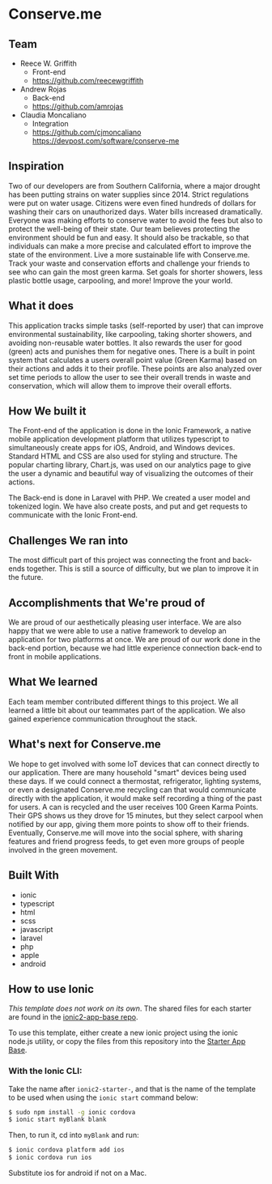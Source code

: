 # Conserve.me

## Team
- Reece W. Griffith 
  - Front-end 
  - https://github.com/reecewgriffith
- Andrew Rojas 
  - Back-end 
  - https://github.com/amrojas
- Claudia Moncaliano 
  - Integration 
  - https://github.com/cjmoncaliano
https://devpost.com/software/conserve-me

## Inspiration
Two of our developers are from Southern California, where a major drought has been putting strains on water supplies since 2014. Strict regulations were put on water usage. Citizens were even fined hundreds of dollars for washing their cars on unauthorized days. Water bills increased dramatically. Everyone was making efforts to conserve water to avoid the fees but also to protect the well-being of their state. Our team believes protecting the environment should be fun and easy. It should also be trackable, so that individuals can make a more precise and calculated effort to improve the state of the environment. Live a more sustainable life with Conserve.me. Track your waste and conservation efforts and challenge your friends to see who can gain the most green karma. Set goals for shorter showers, less plastic bottle usage, carpooling, and more! Improve the your world.

## What it does
This application tracks simple tasks (self-reported by user) that can improve environmental sustainability, like carpooling, taking shorter showers, and avoiding non-reusable water bottles. It also rewards the user for good (green) acts and punishes them for negative ones. There is a built in point system that calculates a users overall point value (Green Karma) based on their actions and adds it to their profile. These points are also analyzed over set time periods to allow the user to see their overall trends in waste and conservation, which will allow them to improve their overall efforts.

## How We built it
The Front-end of the application is done in the Ionic Framework, a native mobile application development platform that utilizes typescript to simultaneously create apps for iOS, Android, and Windows devices. Standard HTML and CSS are also used for styling and structure. The popular charting library, Chart.js, was used on our analytics page to give the user a dynamic and beautiful way of visualizing the outcomes of their actions.

The Back-end is done in Laravel with PHP. We created a user model and tokenized login. We have also create posts, and put and get requests to communicate with the Ionic Front-end.

## Challenges We ran into
The most difficult part of this project was connecting the front and back-ends together. This is still a source of difficulty, but we plan to improve it in the future.

## Accomplishments that We're proud of
We are proud of our aesthetically pleasing user interface. We are also happy that we were able to use a native framework to develop an application for two platforms at once. We are proud of our work done in the back-end portion, because we had little experience connection back-end to front in mobile applications.

## What We learned
Each team member contributed different things to this project. We all learned a little bit about our teammates part of the application. We also gained experience communication throughout the stack.

## What's next for Conserve.me
We hope to get involved with some IoT devices that can connect directly to our application. There are many household "smart" devices being used these days. If we could connect a thermostat, refrigerator, lighting systems, or even a designated Conserve.me recycling can that would communicate directly with the application, it would make self recording a thing of the past for users. A can is recycled and the user receives 100 Green Karma Points. Their GPS shows us they drove for 15 minutes, but they select carpool when notified by our app, giving them more points to show off to their friends. Eventually, Conserve.me will move into the social sphere, with sharing features and friend progress feeds, to get even more groups of people involved in the green movement.

## Built With
- ionic
- typescript
- html
- scss
- javascript
- laravel
- php
- apple
- android
 
## How to use Ionic

*This template does not work on its own*. The shared files for each starter are found in the [ionic2-app-base repo](https://github.com/ionic-team/ionic2-app-base).

To use this template, either create a new ionic project using the ionic node.js utility, or copy the files from this repository into the [Starter App Base](https://github.com/ionic-team/ionic2-app-base).

### With the Ionic CLI:

Take the name after `ionic2-starter-`, and that is the name of the template to be used when using the `ionic start` command below:

```bash
$ sudo npm install -g ionic cordova
$ ionic start myBlank blank
```

Then, to run it, cd into `myBlank` and run:

```bash
$ ionic cordova platform add ios
$ ionic cordova run ios
```

Substitute ios for android if not on a Mac.


